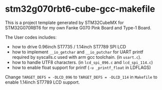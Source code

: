 # stm32g070rbt6-cube-gcc-makefile

This is a project template generated by STM32CubeMX for STM32G070RBT6 for my own Fanke G070 Pink Board and Type-1 Board.

The User codes includes:

- how to drive 0.96inch ST7735 / 1.14inch ST7789 SPI LCD
- how to implement `__io_getchar` and `__io_putchar` for UART printf required by syscalls.c used with arm gcc toolchain. (in `usart.c`).
- how to handle UTF8 characters. (in `lcd_spi_096.c` and `lcd_spi_114.c`)
- how to enable float support for printf (`-u _printf_float` in LDFLAGS)

Change `TARGET_DEFS = -DLCD_096` to `TARGET_DEFS = -DLCD_114` in `Makefile` to enable 1.14inch ST7789 LCD support.
